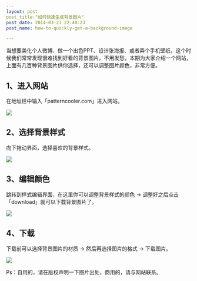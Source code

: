 ```yaml
---
layout: post
post_title:"如何快速生成背景图片"
post_date: 2014-03-23 22:40:23
post_name: how-to-quickly-get-a-background-image

---
```


当想要美化个人微博、做一个出色PPT、设计张海报、或者弄个手机壁纸，这个时候我们常常发现很难找到好看的背景图片。不用发愁，本期为大家介绍一个网站，上面有几百种背景图片供你选择，还可以调整图片颜色，非常方便。

## **1、进入网站**

在地址栏中输入「patterncooler.com」进入网站。

![](http://mmbiz.qpic.cn/mmbiz/z3T1vlHdIX8sic0HVlNUSBZSyXic3AusiaRup4wNUCqHxMPr0iblC6bOFn6q97vgX1jBjj79JEKsibjmHC8tLrjbGRg/0)

## **2、选择背景样式**

向下拖动界面，选择喜欢的背景样式。

![](http://mmbiz.qpic.cn/mmbiz/z3T1vlHdIX8sic0HVlNUSBZSyXic3AusiaRbzt2DgozFHKETSkbTQUcsFBjFXcJbiaR8fEtKMd72CpmTeA3GZz2fDg/0)

## **3、编辑颜色**

跳转到样式编辑界面，在这里你可以调整背景样式的颜色 -&gt; 调整好之后点击「download」就可以下载背景图片了。

![](http://mmbiz.qpic.cn/mmbiz/z3T1vlHdIX8sic0HVlNUSBZSyXic3AusiaRKW4upMlot3z2GSDdySghOfPyLr50o7FD9WlzYmZ924wYPlhlUFShcw/0)

## **4、下载**

下载前可以选择背景图片的材质 -&gt; 然后再选择图片的格式 -&gt; 下载图片。

![](http://mmbiz.qpic.cn/mmbiz/z3T1vlHdIX8sic0HVlNUSBZSyXic3AusiaRXEmkZicosBnDvKtYSYx6b4MUtyZdLowRFRTNBbcOj4sbkuIbnicWUJ0g/0)

Ps：自用的，请在版权声明一下图片出处，商用的，请与网站联系。


